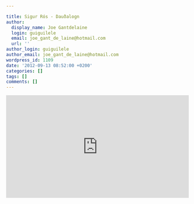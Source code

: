 ```yaml
---

title: Sigur Rós - Dauðalogn
author:
  display_name: Joe Gantdelaine
  login: guiguilele
  email: joe_gant_de_laine@hotmail.com
  url: ''
author_login: guiguilele
author_email: joe_gant_de_laine@hotmail.com
wordpress_id: 1109
date: '2012-09-13 08:52:00 +0200'
categories: []
tags: []
comments: []
---
```

<iframe src="http://player.vimeo.com/video/48128037?autoplay=1" width="500" height="281" frameborder="0" webkitAllowFullScreen mozallowfullscreen allowFullScreen></iframe>

